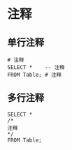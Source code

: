 # 注释

## 单行注释

``` Mysql
# 注释
SELECT *    -- 注释
FROM Table; # 注释
```

## 多行注释

``` Mysql
SELECT *
/*
注释
*/
FROM Table;
```

